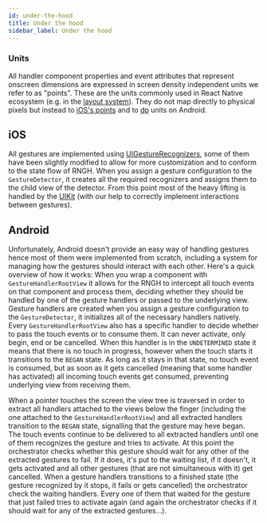 ```yaml
---
id: under-the-hood
title: Under the hood
sidebar_label: Under the hood
---
```


### Units

All handler component properties and event attributes that represent onscreen dimensions are expressed in screen density independent units we refer to as "points".
These are the units commonly used in React Native ecosystem (e.g. in the [layout system](http://facebook.github.io/react-native/docs/flexbox.html)).
They do not map directly to physical pixels but instead to [iOS's points](https://developer.apple.com/library/content/documentation/2DDrawing/Conceptual/DrawingPrintingiOS/GraphicsDrawingOverview/GraphicsDrawingOverview.html#//apple_ref/doc/uid/TP40010156-CH14-SW7) and to [dp](https://developer.android.com/guide/topics/resources/more-resources#Dimension) units on Android.

## iOS

All gestures are implemented using [UIGestureRecognizers](https://developer.apple.com/documentation/uikit/uigesturerecognizer?language=objc), some of them have been slightly modified to allow for more customization and to conform to the state flow of RNGH. When you assign a gesture configuration to the `GestureDetector`, it creates all the required recognizers and assigns them to the child view of the detector. From this point most of the heavy lifting is handled by the [UIKit](https://developer.apple.com/documentation/uikit?language=objc) (with our help to correctly implement interactions between gestures).

## Android

Unfortunately, Android doesn't provide an easy way of handling gestures hence most of them were implemented from scratch, including a system for managing how the gestures should interact with each other. Here's a quick overview of how it works:
When you wrap a component with `GestureHandlerRootView` it allows for the RNGH to intercept all touch events on that component and process them, deciding whether they should be handled by one of the gesture handlers or passed to the underlying view. Gesture handlers are created when you assign a gesture configuration to the `GestureDetector`, it initializes all of the necessary handlers natively. Every `GestureHandlerRootView` also has a specific handler to decide whether to pass the touch events or to consume them. It can never activate, only begin, end or be cancelled. When this handler is in the `UNDETERMINED` state it means that there is no touch in progress, however when the touch starts it transitions to the `BEGAN` state. As long as it stays in that state, no touch event is consumed, but as soon as it gets cancelled (meaning that some handler has activated) all incoming touch events get consumed, preventing underlying view from receiving them.

When a pointer touches the screen the view tree is traversed in order to extract all handlers attached to the views below the finger (including the one attached to the `GestureHandlerRootView`) and all extracted handlers transition to the `BEGAN` state, signalling that the gesture may heve began. The touch events continue to be delivered to all extracted handlers until one of them recognizes the gesture and tries to activate. At this point the orchestrator checks whether this gesture should wait for any other of the extracted gestures to fail. If it does, it's put to the waiting list, if it doesn't, it gets activated and all other gestures (that are not simultaneous with it) get cancelled. When a gesture handlers transitions to a finished state (the gesture recognized by it stops, it fails or gets cancelled) the orchestrator check the waiting handlers. Every one of them that waited for the gesture that just failed tries to activate again (and again the orchestrator checks if it should wait for any of the extracted gestures...).
